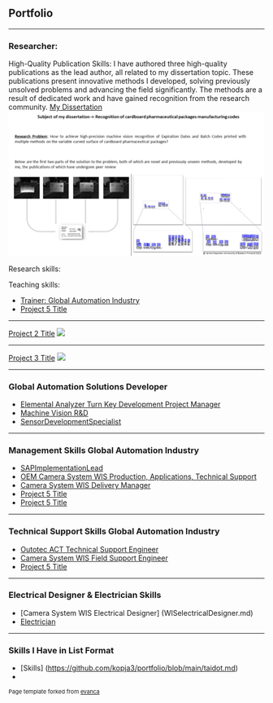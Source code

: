 ## Portfolio

---

### Researcher: 
High-Quality Publication Skills: 
I have authored three high-quality publications as the lead author, all related to my dissertation topic. 
These publications present innovative methods I developed, solving previously unsolved problems and advancing the field significantly. The methods are a result of dedicated work and have gained recognition from the research community.
[My Dissertation](/sample_page)
<img src="images/dissertation2(1).jpg?raw=true"/>

Research skills:

Teaching skills:
- [Trainer: Global Automation Industry ](https://github.com/kopja3/portfolio/blob/main/ACTTrainer.md)
- [Project 5 Title](http://example.com/)


---
[Project 2 Title](/pdf/sample_presentation.pdf)
<img src="images/dummy_thumbnail.jpg?raw=true"/>

---
[Project 3 Title](http://example.com/)
<img src="images/dummy_thumbnail.jpg?raw=true"/>

---

### Global Automation Solutions Developer
- [Elemental Analyzer Turn Key Development Project Manager](https://github.com/kopja3/portfolio/blob/main/ProjectModelDevelopmentProjectManager.md/)
- [Machine Vision R&D ](https://github.com/kopja3/portfolio/blob/main/MachineVisionRD.md)
- [SensorDevelopmentSpecialist](https://github.com/kopja3/portfolio/blob/main/SensorDevelopmentSpecialist.md)

---

### Management Skills Global Automation Industry 
- [SAPImplementationLead](SAPImplementationLead.md)
- [OEM Camera System WIS Production, Applications, Technical Support](https://github.com/kopja3/portfolio/blob/main/WISLeadEngineer.md)
- [Camera System WIS Delivery Manager](https://github.com/kopja3/portfolio/blob/main/WISDeliveryManager.md)
- [Project 5 Title](http://example.com/)
- [Project 5 Title](http://example.com/)



---
### Technical Support Skills Global Automation Industry 
- [Outotec ACT Technical Support Engineer](taidot.md)
- [Camera System WIS Field Support Engineer](WISFieldSupportEngineer.md)
- [Project 5 Title](http://example.com/)

---
### Electrical Designer & Electrician Skills 
- [Camera System WIS Electrical Designer] (WISelectricalDesigner.md)
- [Electrician](Electrician.md)

---
### Skills I Have in List Format
- [Skills] (https://github.com/kopja3/portfolio/blob/main/taidot.md)
- 


<p style="font-size:11px">Page template forked from <a href="https://github.com/evanca/quick-portfolio">evanca</a></p>
<!-- Remove above link if you don't want to attibute -->
